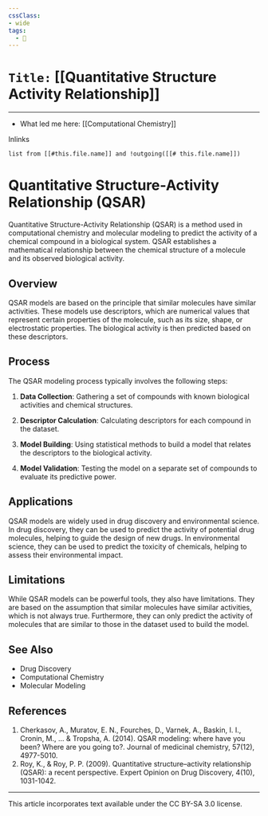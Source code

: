 ```yaml
---
cssClass:
- wide
tags:
  - 🧪
---
```


# `Title:` [[Quantitative Structure Activity Relationship]]
--- 

- What led me here: [[Computational Chemistry]]

Inlinks
```dataview 
list from [[#this.file.name]] and !outgoing([[# this.file.name]]) 
```

# Quantitative Structure-Activity Relationship (QSAR)

Quantitative Structure-Activity Relationship (QSAR) is a method used in computational chemistry and molecular modeling to predict the activity of a chemical compound in a biological system. QSAR establishes a mathematical relationship between the chemical structure of a molecule and its observed biological activity.

## Overview

QSAR models are based on the principle that similar molecules have similar activities. These models use descriptors, which are numerical values that represent certain properties of the molecule, such as its size, shape, or electrostatic properties. The biological activity is then predicted based on these descriptors.

## Process

The QSAR modeling process typically involves the following steps:

1. **Data Collection**: Gathering a set of compounds with known biological activities and chemical structures.

2. **Descriptor Calculation**: Calculating descriptors for each compound in the dataset.

3. **Model Building**: Using statistical methods to build a model that relates the descriptors to the biological activity.

4. **Model Validation**: Testing the model on a separate set of compounds to evaluate its predictive power.

## Applications

QSAR models are widely used in drug discovery and environmental science. In drug discovery, they can be used to predict the activity of potential drug molecules, helping to guide the design of new drugs. In environmental science, they can be used to predict the toxicity of chemicals, helping to assess their environmental impact.

## Limitations

While QSAR models can be powerful tools, they also have limitations. They are based on the assumption that similar molecules have similar activities, which is not always true. Furthermore, they can only predict the activity of molecules that are similar to those in the dataset used to build the model.

## See Also

- Drug Discovery
- Computational Chemistry
- Molecular Modeling

## References

1. Cherkasov, A., Muratov, E. N., Fourches, D., Varnek, A., Baskin, I. I., Cronin, M., ... & Tropsha, A. (2014). QSAR modeling: where have you been? Where are you going to?. Journal of medicinal chemistry, 57(12), 4977-5010.
2. Roy, K., & Roy, P. P. (2009). Quantitative structure–activity relationship (QSAR): a recent perspective. Expert Opinion on Drug Discovery, 4(10), 1031-1042.

---

This article incorporates text available under the CC BY-SA 3.0 license.